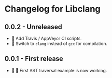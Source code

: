 # Changelog for Libclang

## 0.0.2 - **Unreleased**
  - :construction_worker: Add Travis / AppVeyor CI scripts.
  - :hammer: Switch to `clang` instead of `gcc` for compilation.

## 0.0.1 - First release
  - :tada: :art: First AST traversal example is now working.
